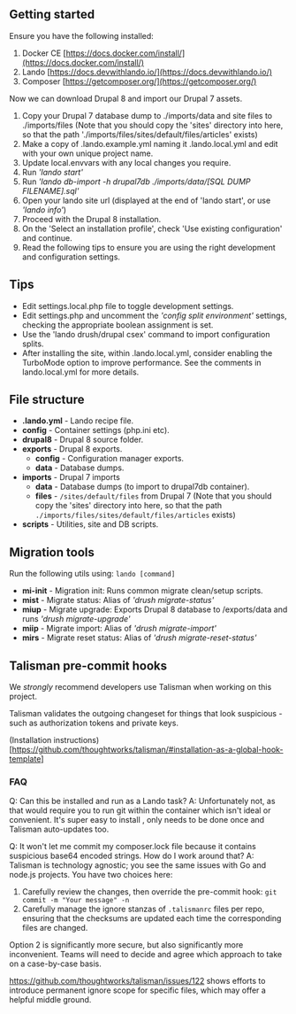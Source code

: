## Getting started
Ensure you have the following installed:

 1. Docker CE [https://docs.docker.com/install/](https://docs.docker.com/install/)
 2. Lando [https://docs.devwithlando.io/](https://docs.devwithlando.io/)
 3. Composer [https://getcomposer.org/](https://getcomposer.org/)

Now we can download Drupal 8 and import our Drupal 7 assets.

 1. Copy your Drupal 7 database dump to ./imports/data and site files to ./imports/files (Note that you should copy the 'sites' directory into here, so that the path './imports/files/sites/default/files/articles' exists)
 2. Make a copy of .lando.example.yml naming it .lando.local.yml and edit with your own unique project name.
 3. Update local.envvars with any local changes you require.
 4. Run *'lando start'*
 5. Run *'lando db-import -h drupal7db ./imports/data/[SQL DUMP FILENAME].sql'*
 6. Open your lando site url (displayed at the end of 'lando start', or use *'lando info'*)
 7. Proceed with the Drupal 8 installation.
 8. On the 'Select an installation profile', check 'Use existing configuration' and continue.
 9. Read the following tips to ensure you are using the right development and configuration settings.

 ## Tips
 - Edit settings.local.php file to toggle development settings.
 - Edit settings.php and uncomment the *'config split environment'* settings, checking the appropriate boolean assignment is set.
 - Use the 'lando drush/drupal csex' command to import configuration splits.
 - After installing the site, within .lando.local.yml, consider enabling the TurboMode option to improve performance. See the comments in lando.local.yml for more details.

## File structure

 - **.lando.yml** - Lando recipe file.
 - **config** - Container settings (php.ini etc).
 - **drupal8** - Drupal 8 source folder.
 - **exports** - Drupal 8 exports.
	 - **config** - Configuration manager exports.
	 - **data** - Database dumps.
 - **imports** - Drupal 7 imports
	 - **data** - Database dumps (to import to drupal7db container).
	 - **files** - `/sites/default/files` from Drupal 7 (Note that you should copy the 'sites' directory into here, so that the path `./imports/files/sites/default/files/articles` exists)
 - **scripts** - Utilities, site and DB scripts.

## Migration tools
Run the following utils using: `lando [command]`

 - **mi-init** - Migration init: Runs common migrate clean/setup scripts.
 - **mist** - Migrate status: Alias of *'drush migrate-status'*
 - **miup** - Migrate upgrade: Exports Drupal 8 database to /exports/data and runs *'drush migrate-upgrade'*
 - **miip** - Migrate import: Alias of *'drush migrate-import'*
 - **mirs** - Migrate reset status: Alias of *'drush migrate-reset-status'*

## Talisman pre-commit hooks

We *strongly* recommend developers use Talisman when working on this project. 

Talisman validates the outgoing changeset for things that look suspicious - such as authorization tokens and private keys.

(Installation instructions)[https://github.com/thoughtworks/talisman/#installation-as-a-global-hook-template]

### FAQ

Q: Can this be installed and run as a Lando task?
A: Unfortunately not, as that would require you to run git within the container which isn't ideal or convenient. It's super easy to install
, only needs to be done once and Talisman auto-updates too.

Q: It won't let me commit my composer.lock file because it contains suspicious base64 encoded strings. How do I work around that?
A: Talisman is technology agnostic; you see the same issues with Go and node.js projects. You have two choices here:

1. Carefully review the changes, then override the pre-commit hook: `git commit -m "Your message" -n`
2. Carefully manage the ignore stanzas of `.talismanrc` files per repo, ensuring that the checksums are updated each time the corresponding files are changed.

Option 2 is significantly more secure, but also significantly more inconvenient. Teams will need to decide and agree which approach to take on a case-by-case basis.

https://github.com/thoughtworks/talisman/issues/122 shows efforts to introduce permanent ignore scope for specific files, which may offer a helpful middle ground.
